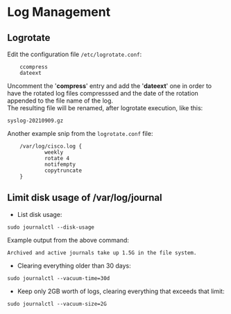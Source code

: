 # Log Management

## Logrotate

Edit the configuration file ``/etc/logrotate.conf``:

        ccompress
        dateext

Uncomment the '**compress**' entry and add the '**dateext**' one in order to have the rotated log files compresssed and the date of the rotation appended to the file name of the log.  
The resulting file will be renamed, after logrotate execution, like this:

``syslog-20210909.gz``

Another example snip from the ``logrotate.conf`` file:  

        /var/log/cisco.log {
                weekly
                rotate 4
                notifempty
                copytruncate
        }


## Limit disk usage of /var/log/journal

* List disk usage:  

``sudo journalctl --disk-usage``

Example output from the above command:  

``Archived and active journals take up 1.5G in the file system.``

* Clearing everything older than 30 days:

``sudo journalctl --vacuum-time=30d``

* Keep only 2GB worth of logs, clearing everything that exceeds that limit:  

``sudo journalctl --vacuum-size=2G``


